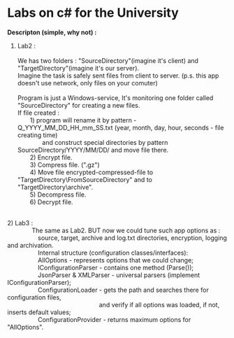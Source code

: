 # Labs on c# for the University

**Descripton (simple, why not) :** 
1) Lab2 :<br />       
       We has two folders : "SourceDirectory"(imagine it's client) and "TargetDirectory"(imagine it's our server).<br />
       Imagine the task is safely sent files from client to server. (p.s. this app doesn't use network, only files on your comuter)<br />
       <br />
       Program is just a Windows-service, It's monitoring one folder called "SourceDirectory" for creating a new files.<br />
       If file created :<br />
         1) program will rename it by pattern - Q_YYYY_MM_DD_HH_mm_SS.txt (year, month, day, hour, seconds - file creating time)<br />
             and construct special directories by pattern SourceDirectory/YYYY/MM/DD/ and move file there.<br />
         2) Encrypt file.<br />
         3) Compress file. (".gz")<br />
         4) Move file encrypted-compressed-file to "TargetDirectory\FromSourceDirectory" and to "TargetDirectory\archive".<br />
         5) Decompress file.<br />
         6) Decrypt file.<br />
<br />
2) Lab3 :<br />
    The same as Lab2. BUT now we could tune such app options as :<br />
     source, target, archive and log.txt directories, encryption, logging and archivation.<br />
     Internal structure (configuration classes/interfaces): <br />
     AllOptions - represents options that we could change;<br />
     IConfigurationParser - contains one method (Parse());<br />
     JsonParser & XMLParser - universal parsers (implement IConfigurationParser);<br />
     ConfigurationLoader - gets the path and searches there for configuration files,<br />
                    and verify if all options was loaded, if not, inserts default values;<br />
     ConfigurationProvider - returns maximum options for "AllOptions".<br />      
